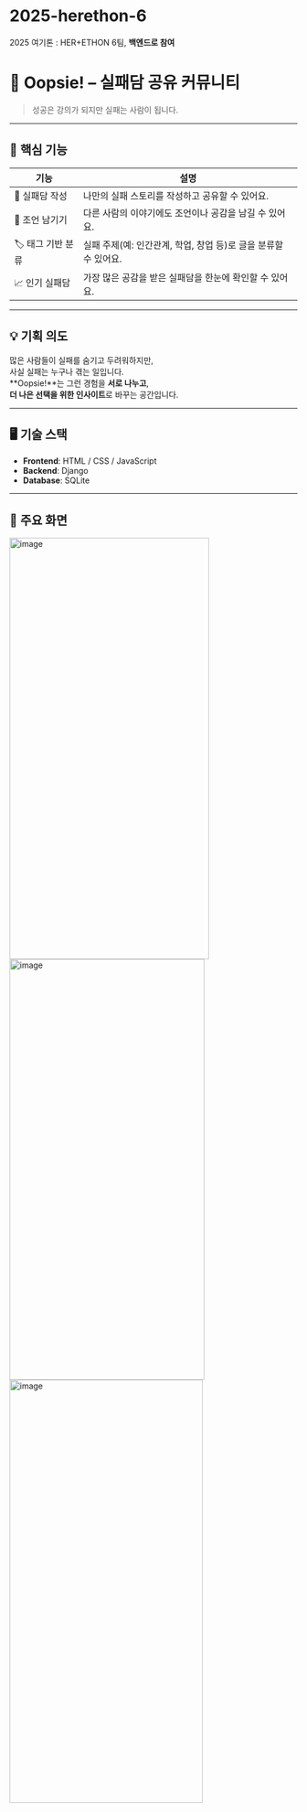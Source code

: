 # 2025-herethon-6
2025 여기톤 : HER+ETHON 6팀, **백엔드로 참여**

# 🫠 Oopsie! – 실패담 공유 커뮤니티

> 성공은 강의가 되지만 실패는 사람이 됩니다. 

---

## 🧠 핵심 기능

| 기능 | 설명 |
|------|------|
| 📝 실패담 작성 | 나만의 실패 스토리를 작성하고 공유할 수 있어요. |
| 💬 조언 남기기 | 다른 사람의 이야기에도 조언이나 공감을 남길 수 있어요. |
| 🏷️ 태그 기반 분류 | 실패 주제(예: 인간관계, 학업, 창업 등)로 글을 분류할 수 있어요. |
| 📈 인기 실패담 | 가장 많은 공감을 받은 실패담을 한눈에 확인할 수 있어요. |

---

## 💡 기획 의도

많은 사람들이 실패를 숨기고 두려워하지만,  
사실 실패는 누구나 겪는 일입니다.  
**Oopsie!**는 그런 경험을 **서로 나누고**,  
**더 나은 선택을 위한 인사이트**로 바꾸는 공간입니다.

---

## 🖥️ 기술 스택

- **Frontend**: HTML / CSS / JavaScript  
- **Backend**: Django  
- **Database**: SQLite  

---

## 📸 주요 화면
<img width="349" height="737" alt="image" src="https://github.com/user-attachments/assets/1074fdce-4a52-4bf2-9540-5bee69e6cce1" />
<img width="341" height="736" alt="image" src="https://github.com/user-attachments/assets/a5fc1f92-d293-45cd-9f01-af838c733cb6" /><img width="338" height="740" alt="image" src="https://github.com/user-attachments/assets/b2e1c017-465e-4622-b7c1-cee6aae5534f" />



